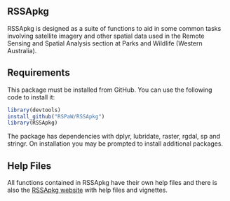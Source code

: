 
<!-- README.md is generated from README.Rmd. Please edit that file -->
<!-- [![Travis-CI Build Status](https://travis-ci.org/Bartesto/RSSApkg.svg?branch=master)](https://travis-ci.org/Bartesto/RSSApkg) -->
<!-- [![AppVeyor Build Status](https://ci.appveyor.com/api/projects/status/github/Bartesto/RSSApkg?branch=master&svg=true)](https://ci.appveyor.com/project/Bartesto/RSSApkg) -->
RSSApkg
-------

RSSApkg is designed as a suite of functions to aid in some common tasks involving satellite imagery and other spatial data used in the Remote Sensing and Spatial Analysis section at Parks and Wildlife (Western Australia).

Requirements
------------

This package must be installed from GitHub. You can use the following code to install it:

``` r
library(devtools)
install_github("RSPaW/RSSApkg")
library(RSSApkg)
```

The package has dependencies with dplyr, lubridate, raster, rgdal, sp and stringr. On installation you may be prompted to install additional packages.

Help Files
----------

All functions contained in RSSApkg have their own help files and there is also the [RSSApkg website](https://rspaw.github.io/RSSApkg/index.html) with help files and vignettes.
